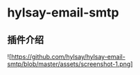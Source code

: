 # hylsay-email-smtp

## 插件介绍


![https://github.com/hylsay/hylsay-email-smtp/blob/master/assets/screenshot-1.png]
